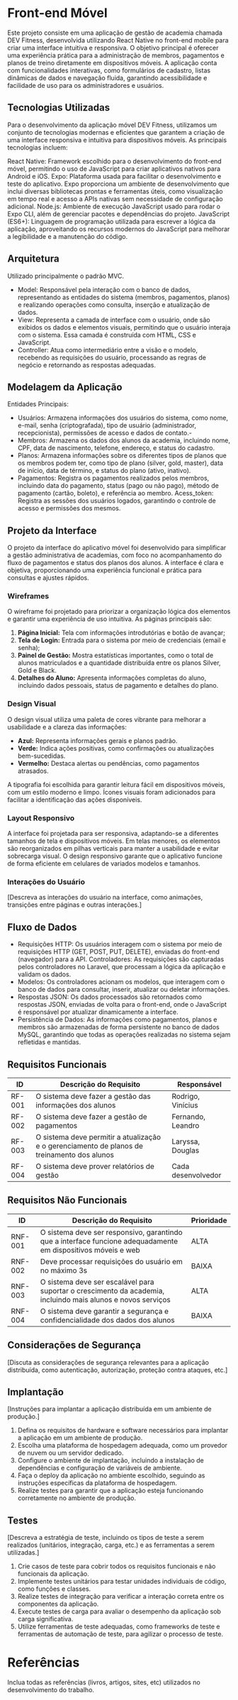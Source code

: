 # Front-end Móvel

Este projeto consiste em uma aplicação de gestão de academia chamada DEV Fitness, desenvolvida utilizando React Native no front-end mobile para criar uma interface intuitiva e responsiva. O objetivo principal é oferecer uma experiência prática para a administração de membros, pagamentos e planos de treino diretamente em dispositivos móveis. A aplicação conta com funcionalidades interativas, como formulários de cadastro, listas dinâmicas de dados e navegação fluida, garantindo acessibilidade e facilidade de uso para os administradores e usuários.

## Tecnologias Utilizadas
Para o desenvolvimento da aplicação móvel DEV Fitness, utilizamos um conjunto de tecnologias modernas e eficientes que garantem a criação de uma interface responsiva e intuitiva para dispositivos móveis. As principais tecnologias incluem:

React Native: Framework escolhido para o desenvolvimento do front-end móvel, permitindo o uso de JavaScript para criar aplicativos nativos para Android e iOS.
Expo: Plataforma usada para facilitar o desenvolvimento e teste do aplicativo. Expo proporciona um ambiente de desenvolvimento que inclui diversas bibliotecas prontas e ferramentas úteis, como visualização em tempo real e acesso a APIs nativas sem necessidade de configuração adicional.
Node.js: Ambiente de execução JavaScript usado para rodar o Expo CLI, além de gerenciar pacotes e dependências do projeto.
JavaScript (ES6+): Linguagem de programação utilizada para escrever a lógica da aplicação, aproveitando os recursos modernos do JavaScript para melhorar a legibilidade e a manutenção do código.

## Arquitetura

Utilizado principalmente o padrão MVC.

- Model: Responsável pela interação com o banco de dados, representando as entidades do sistema (membros, pagamentos, planos) e realizando operações como consulta, inserção e atualização de dados.
- View: Representa a camada de interface com o usuário, onde são exibidos os dados e elementos visuais, permitindo que o usuário interaja com o sistema. Essa camada é construída com HTML, CSS e JavaScript.
- Controller: Atua como intermediário entre a visão e o modelo, recebendo as requisições do usuário, processando as regras de negócio e retornando as respostas adequadas.

## Modelagem da Aplicação

Entidades Principais:

- Usuários: Armazena informações dos usuários do sistema, como nome, e-mail, senha (criptografada), tipo de usuário (administrador, recepcionista), permissões de acesso e dados de contato.-
- Membros: Armazena os dados dos alunos da academia, incluindo nome, CPF, data de nascimento, telefone, endereço, e status do cadastro.
- Planos: Armazena informações sobre os diferentes tipos de planos que os membros podem ter, como tipo de plano (silver, gold, master), data de início, data de término, e status do plano (ativo, inativo).
- Pagamentos: Registra os pagamentos realizados pelos membros, incluindo data do pagamento, status (pago ou não pago), método de pagamento (cartão, boleto), e referência ao membro.
Acess_token: Registra as sessões dos usuários logados, garantindo o controle de acesso e permissões dos mesmos.

## Projeto da Interface
O projeto da interface do aplicativo móvel foi desenvolvido para simplificar a gestão administrativa de academias, com foco no acompanhamento do fluxo de pagamentos e status dos planos dos alunos. A interface é clara e objetiva, proporcionando uma experiência funcional e prática para consultas e ajustes rápidos.

### Wireframes
O wireframe foi projetado para priorizar a organização lógica dos elementos e garantir uma experiência de uso intuitiva. As páginas principais são:
  1. <b>Página Inicial:</b> Tela com informações introdutórias e botão de avançar;
  2. <b>Tela de Login:</b> Entrada para o sistema por meio de credenciais (email e senha);
  3. <b>Painel de Gestão:</b> Mostra estatísticas importantes, como o total de alunos matriculados e a quantidade distribuída entre os planos Silver, Gold e Black.
  4. <b>Detalhes do Aluno:</b> Apresenta informações completas do aluno, incluindo dados pessoais, status de pagamento e detalhes do plano.
     
### Design Visual
O design visual utiliza uma paleta de cores vibrante para melhorar a usabilidade e a clareza das informações:
  - <b>Azul:</b> Representa informações gerais e planos padrão.
  - <b>Verde:</b> Indica ações positivas, como confirmações ou atualizações bem-sucedidas.
  - <b>Vermelho:</b> Destaca alertas ou pendências, como pagamentos atrasados.

A tipografia foi escolhida para garantir leitura fácil em dispositivos móveis, com um estilo moderno e limpo. Ícones visuais foram adicionados para facilitar a identificação das ações disponíveis.  

### Layout Responsivo
A interface foi projetada para ser responsiva, adaptando-se a diferentes tamanhos de tela e dispositivos móveis. Em telas menores, os elementos são reorganizados em pilhas verticais para manter a usabilidade e evitar sobrecarga visual. O design responsivo garante que o aplicativo funcione de forma eficiente em celulares de variados modelos e tamanhos.

### Interações do Usuário
[Descreva as interações do usuário na interface, como animações, transições entre páginas e outras interações.]

## Fluxo de Dados

- Requisições HTTP: Os usuários interagem com o sistema por meio de requisições HTTP (GET, POST, PUT, DELETE), enviadas do front-end (navegador) para a API.
Controladores: As requisições são capturadas pelos controladores no Laravel, que processam a lógica da aplicação e validam os dados.
- Modelos: Os controladores acionam os modelos, que interagem com o banco de dados para consultar, inserir, atualizar ou deletar informações.
- Respostas JSON: Os dados processados são retornados como respostas JSON, enviadas de volta para o front-end, onde o JavaScript é responsável por atualizar dinamicamente a interface.
- Persistência de Dados: As informações como pagamentos, planos e membros são armazenadas de forma persistente no banco de dados MySQL, garantindo que todas as operações realizadas no sistema sejam refletidas e mantidas.

## Requisitos Funcionais

|ID    | Descrição do Requisito | Responsável |
|------|------------------------|-------------|
|RF-001| O sistema deve fazer a gestão das informações dos alunos | Rodrigo, Vinícius |
|RF-002| O sistema deve fazer a gestão de pagamentos | Fernando, Leandro |
|RF-003| O sistema deve permitir a atualização e o gerenciamento de planos de treinamento dos alunos | Laryssa, Douglas |
|RF-004| O sistema deve prover relatórios de gestão | Cada desenvolvedor |

## Requisitos Não Funcionais

|ID     | Descrição do Requisito | Prioridade |
|-------|------------------------|------------|
|RNF-001| O sistema deve ser responsivo, garantindo que a interface funcione adequadamente em dispositivos móveis e web | ALTA | 
|RNF-002| Deve processar requisições do usuário em no máximo 3s |  BAIXA |
|RNF-003| O sistema deve ser escalável para suportar o crescimento da academia, incluindo mais alunos e novos serviços |  ALTA |
|RNF-004| O sistema deve garantir a segurança e confidencialidade dos dados dos alunos |  BAIXA |


## Considerações de Segurança

[Discuta as considerações de segurança relevantes para a aplicação distribuída, como autenticação, autorização, proteção contra ataques, etc.]

## Implantação

[Instruções para implantar a aplicação distribuída em um ambiente de produção.]

1. Defina os requisitos de hardware e software necessários para implantar a aplicação em um ambiente de produção.
2. Escolha uma plataforma de hospedagem adequada, como um provedor de nuvem ou um servidor dedicado.
3. Configure o ambiente de implantação, incluindo a instalação de dependências e configuração de variáveis de ambiente.
4. Faça o deploy da aplicação no ambiente escolhido, seguindo as instruções específicas da plataforma de hospedagem.
5. Realize testes para garantir que a aplicação esteja funcionando corretamente no ambiente de produção.

## Testes

[Descreva a estratégia de teste, incluindo os tipos de teste a serem realizados (unitários, integração, carga, etc.) e as ferramentas a serem utilizadas.]

1. Crie casos de teste para cobrir todos os requisitos funcionais e não funcionais da aplicação.
2. Implemente testes unitários para testar unidades individuais de código, como funções e classes.
3. Realize testes de integração para verificar a interação correta entre os componentes da aplicação.
4. Execute testes de carga para avaliar o desempenho da aplicação sob carga significativa.
5. Utilize ferramentas de teste adequadas, como frameworks de teste e ferramentas de automação de teste, para agilizar o processo de teste.

# Referências

Inclua todas as referências (livros, artigos, sites, etc) utilizados no desenvolvimento do trabalho.
